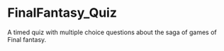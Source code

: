 # FinalFantasy_Quiz
A timed quiz with multiple choice questions about the saga of games of Final fantasy. 
